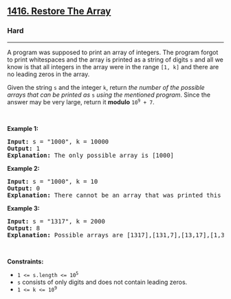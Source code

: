 <h2><a href="https://leetcode.com/problems/restore-the-array/">1416. Restore The Array</a></h2><h3>Hard</h3><hr><div style="user-select: auto;"><p style="user-select: auto;">A program was supposed to print an array of integers. The program forgot to print whitespaces and the array is printed as a string of digits <code style="user-select: auto;">s</code> and all we know is that all integers in the array were in the range <code style="user-select: auto;">[1, k]</code> and there are no leading zeros in the array.</p>

<p style="user-select: auto;">Given the string <code style="user-select: auto;">s</code> and the integer <code style="user-select: auto;">k</code>, return <em style="user-select: auto;">the number of the possible arrays that can be printed as </em><code style="user-select: auto;">s</code><em style="user-select: auto;"> using the mentioned program</em>. Since the answer may be very large, return it <strong style="user-select: auto;">modulo</strong> <code style="user-select: auto;">10<sup style="user-select: auto;">9</sup> + 7</code>.</p>

<p style="user-select: auto;">&nbsp;</p>
<p style="user-select: auto;"><strong style="user-select: auto;">Example 1:</strong></p>

<pre style="user-select: auto;"><strong style="user-select: auto;">Input:</strong> s = "1000", k = 10000
<strong style="user-select: auto;">Output:</strong> 1
<strong style="user-select: auto;">Explanation:</strong> The only possible array is [1000]
</pre>

<p style="user-select: auto;"><strong style="user-select: auto;">Example 2:</strong></p>

<pre style="user-select: auto;"><strong style="user-select: auto;">Input:</strong> s = "1000", k = 10
<strong style="user-select: auto;">Output:</strong> 0
<strong style="user-select: auto;">Explanation:</strong> There cannot be an array that was printed this way and has all integer &gt;= 1 and &lt;= 10.
</pre>

<p style="user-select: auto;"><strong style="user-select: auto;">Example 3:</strong></p>

<pre style="user-select: auto;"><strong style="user-select: auto;">Input:</strong> s = "1317", k = 2000
<strong style="user-select: auto;">Output:</strong> 8
<strong style="user-select: auto;">Explanation:</strong> Possible arrays are [1317],[131,7],[13,17],[1,317],[13,1,7],[1,31,7],[1,3,17],[1,3,1,7]
</pre>

<p style="user-select: auto;">&nbsp;</p>
<p style="user-select: auto;"><strong style="user-select: auto;">Constraints:</strong></p>

<ul style="user-select: auto;">
	<li style="user-select: auto;"><code style="user-select: auto;">1 &lt;= s.length &lt;= 10<sup style="user-select: auto;">5</sup></code></li>
	<li style="user-select: auto;"><code style="user-select: auto;">s</code> consists of only digits and does not contain leading zeros.</li>
	<li style="user-select: auto;"><code style="user-select: auto;">1 &lt;= k &lt;= 10<sup style="user-select: auto;">9</sup></code></li>
</ul>
</div>